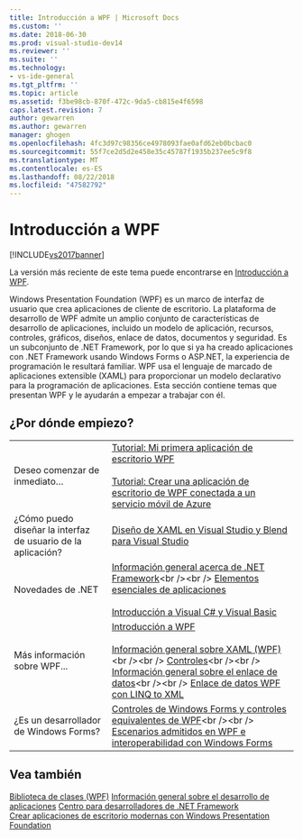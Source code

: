 ```yaml
---
title: Introducción a WPF | Microsoft Docs
ms.custom: ''
ms.date: 2018-06-30
ms.prod: visual-studio-dev14
ms.reviewer: ''
ms.suite: ''
ms.technology:
- vs-ide-general
ms.tgt_pltfrm: ''
ms.topic: article
ms.assetid: f3be98cb-870f-472c-9da5-cb815e4f6598
caps.latest.revision: 7
author: gewarren
ms.author: gewarren
manager: ghogen
ms.openlocfilehash: 4fc3d97c98356ce4978093fae0afd62eb0bcbac0
ms.sourcegitcommit: 55f7ce2d5d2e458e35c45787f1935b237ee5c9f8
ms.translationtype: MT
ms.contentlocale: es-ES
ms.lasthandoff: 08/22/2018
ms.locfileid: "47582792"
---
```

# <a name="getting-started-with-wpf"></a>Introducción a WPF
[!INCLUDE[vs2017banner](../includes/vs2017banner.md)]

La versión más reciente de este tema puede encontrarse en [Introducción a WPF](https://docs.microsoft.com/visualstudio/designers/getting-started-with-wpf).  
  
Windows Presentation Foundation (WPF) es un marco de interfaz de usuario que crea aplicaciones de cliente de escritorio. La plataforma de desarrollo de WPF admite un amplio conjunto de características de desarrollo de aplicaciones, incluido un modelo de aplicación, recursos, controles, gráficos, diseños, enlace de datos, documentos y seguridad. Es un subconjunto de .NET Framework, por lo que si ya ha creado aplicaciones con .NET Framework usando Windows Forms o ASP.NET, la experiencia de programación le resultará familiar. WPF usa el lenguaje de marcado de aplicaciones extensible (XAML) para proporcionar un modelo declarativo para la programación de aplicaciones. Esta sección contiene temas que presentan WPF y le ayudarán a empezar a trabajar con él.  
  
## <a name="where-should-i-start"></a>¿Por dónde empiezo?  
  
|||  
|-|-|  
|Deseo comenzar de inmediato…|[Tutorial: Mi primera aplicación de escritorio WPF](../designers/walkthrough-my-first-wpf-desktop-application2.md)<br /><br /> [Tutorial: Crear una aplicación de escritorio de WPF conectada a un servicio móvil de Azure](../designers/walkthrough-create-a-wpf-desktop-application-connected-to-an-azure-mobile-service.md)|  
|¿Cómo puedo diseñar la interfaz de usuario de la aplicación?|[Diseño de XAML en Visual Studio y Blend para Visual Studio](../designers/designing-xaml-in-visual-studio.md)|  
|Novedades de .NET|[Información general acerca de .NET Framework](https://msdn.microsoft.com/library/zw4w595w\(v=vs.140\).aspx)<br /><br /> [Elementos esenciales de aplicaciones](http://msdn.microsoft.com/library/653da4ba-3752-4d1f-a08a-de017dc86ecc)<br /><br /> [Introducción a Visual C# y Visual Basic](https://msdn.microsoft.com/library/dd492171\(v=vs.140\).aspx)|  
|Más información sobre WPF...|[Introducción a WPF](../designers/introduction-to-wpf.md)<br /><br /> [Información general sobre XAML (WPF)](https://msdn.microsoft.com/library/ms752059\(v=vs.100\).aspx)<br /><br /> [Controles](https://msdn.microsoft.com/library/bb613551\(v=vs.100\).aspx)<br /><br /> [Información general sobre el enlace de datos](https://msdn.microsoft.com/library/ms752347\(v=vs.100\).aspx)<br /><br /> [Enlace de datos WPF con LINQ to XML](../designers/wpf-data-binding-with-linq-to-xml.md)|  
|¿Es un desarrollador de Windows Forms?|[Controles de Windows Forms y controles equivalentes de WPF](https://msdn.microsoft.com/library/ms750559\(v=vs.100\).aspx)<br /><br /> [Escenarios admitidos en WPF e interoperabilidad con Windows Forms](https://msdn.microsoft.com/library/ms751797\(v=vs.100\).aspx)|  
  
## <a name="see-also"></a>Vea también  
 [Biblioteca de clases (WPF)](https://msdn.microsoft.com/library/ms753307\(v=vs.100\).aspx)   
 [Información general sobre el desarrollo de aplicaciones](https://msdn.microsoft.com/library/bb613549\(v=vs.100\).aspx)   
 [Centro para desarrolladores de .NET Framework](http://go.microsoft.com/fwlink/?LinkId=187437)   
 [Crear aplicaciones de escritorio modernas con Windows Presentation Foundation](../designers/create-modern-desktop-applications-with-windows-presentation-foundation.md)




